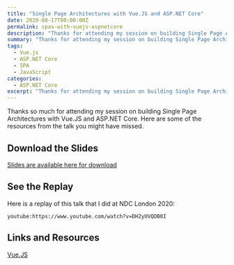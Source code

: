 ```yaml
---
title: "Single Page Architectures with Vue.JS and ASP.NET Core"
date: 2020-08-17T00:00:00Z
permalink: spas-with-vuejs-aspnetcore
description: "Thanks for attending my session on building Single Page Architectures with Vue.JS and ASP.NET Core."
summary: "Thanks for attending my session on building Single Page Architectures with Vue.JS and ASP.NET Core."
tags:
  - Vue.js
  - ASP.NET Core
  - SPA
  - JavaScript
categories:
  - ASP.NET Core
excerpt: "Thanks for attending my session on building Single Page Architectures with Vue.JS and ASP.NET Core."
---
```


Thanks so much for attending my session on building Single Page Architectures with Vue.JS and ASP.NET Core.  Here are some of the resources from the talk you might have missed.

## Download the Slides

[Slides are available here for download](/pdfs/spas-with-vuejs-aspnetcore_20200820.pdf)

## See the Replay

Here is a replay of this talk that I did at NDC London 2020:

`youtube:https://www.youtube.com/watch?v=DH2yUVQDB0I`

## Links and Resources

[Vue.JS](https://vuejs.org/)


